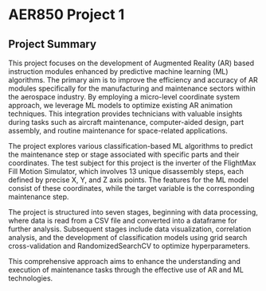 # AER850 Project 1

## Project Summary

This project focuses on the development of Augmented Reality (AR) based instruction modules enhanced by predictive machine learning (ML) algorithms. The primary aim is to improve the efficiency and accuracy of AR modules specifically for the manufacturing and maintenance sectors within the aerospace industry. By employing a micro-level coordinate system approach, we leverage ML models to optimize existing AR animation techniques. This integration provides technicians with valuable insights during tasks such as aircraft maintenance, computer-aided design, part assembly, and routine maintenance for space-related applications.

The project explores various classification-based ML algorithms to predict the maintenance step or stage associated with specific parts and their coordinates. The test subject for this project is the inverter of the FlightMax Fill Motion Simulator, which involves 13 unique disassembly steps, each defined by precise X, Y, and Z axis points. The features for the ML model consist of these coordinates, while the target variable is the corresponding maintenance step.

The project is structured into seven stages, beginning with data processing, where data is read from a CSV file and converted into a dataframe for further analysis. Subsequent stages include data visualization, correlation analysis, and the development of classification models using grid search cross-validation and RandomizedSearchCV to optimize hyperparameters.

This comprehensive approach aims to enhance the understanding and execution of maintenance tasks through the effective use of AR and ML technologies.
